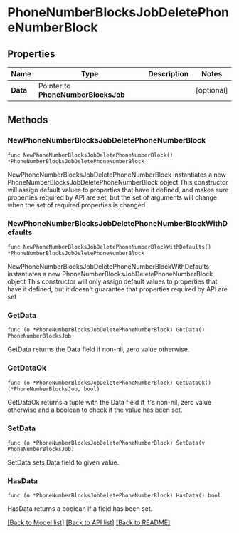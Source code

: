# PhoneNumberBlocksJobDeletePhoneNumberBlock

## Properties

Name | Type | Description | Notes
------------ | ------------- | ------------- | -------------
**Data** | Pointer to [**PhoneNumberBlocksJob**](PhoneNumberBlocksJob.md) |  | [optional] 

## Methods

### NewPhoneNumberBlocksJobDeletePhoneNumberBlock

`func NewPhoneNumberBlocksJobDeletePhoneNumberBlock() *PhoneNumberBlocksJobDeletePhoneNumberBlock`

NewPhoneNumberBlocksJobDeletePhoneNumberBlock instantiates a new PhoneNumberBlocksJobDeletePhoneNumberBlock object
This constructor will assign default values to properties that have it defined,
and makes sure properties required by API are set, but the set of arguments
will change when the set of required properties is changed

### NewPhoneNumberBlocksJobDeletePhoneNumberBlockWithDefaults

`func NewPhoneNumberBlocksJobDeletePhoneNumberBlockWithDefaults() *PhoneNumberBlocksJobDeletePhoneNumberBlock`

NewPhoneNumberBlocksJobDeletePhoneNumberBlockWithDefaults instantiates a new PhoneNumberBlocksJobDeletePhoneNumberBlock object
This constructor will only assign default values to properties that have it defined,
but it doesn't guarantee that properties required by API are set

### GetData

`func (o *PhoneNumberBlocksJobDeletePhoneNumberBlock) GetData() PhoneNumberBlocksJob`

GetData returns the Data field if non-nil, zero value otherwise.

### GetDataOk

`func (o *PhoneNumberBlocksJobDeletePhoneNumberBlock) GetDataOk() (*PhoneNumberBlocksJob, bool)`

GetDataOk returns a tuple with the Data field if it's non-nil, zero value otherwise
and a boolean to check if the value has been set.

### SetData

`func (o *PhoneNumberBlocksJobDeletePhoneNumberBlock) SetData(v PhoneNumberBlocksJob)`

SetData sets Data field to given value.

### HasData

`func (o *PhoneNumberBlocksJobDeletePhoneNumberBlock) HasData() bool`

HasData returns a boolean if a field has been set.


[[Back to Model list]](../README.md#documentation-for-models) [[Back to API list]](../README.md#documentation-for-api-endpoints) [[Back to README]](../README.md)


